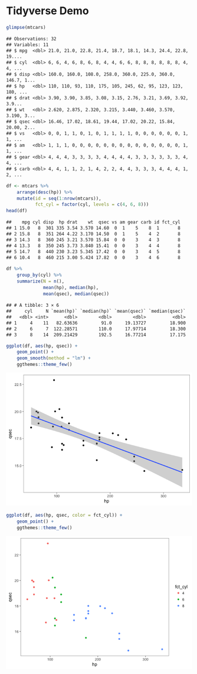 Tidyverse Demo
================

``` r
glimpse(mtcars)
```

    ## Observations: 32
    ## Variables: 11
    ## $ mpg  <dbl> 21.0, 21.0, 22.8, 21.4, 18.7, 18.1, 14.3, 24.4, 22.8, 19....
    ## $ cyl  <dbl> 6, 6, 4, 6, 8, 6, 8, 4, 4, 6, 6, 8, 8, 8, 8, 8, 8, 4, 4, ...
    ## $ disp <dbl> 160.0, 160.0, 108.0, 258.0, 360.0, 225.0, 360.0, 146.7, 1...
    ## $ hp   <dbl> 110, 110, 93, 110, 175, 105, 245, 62, 95, 123, 123, 180, ...
    ## $ drat <dbl> 3.90, 3.90, 3.85, 3.08, 3.15, 2.76, 3.21, 3.69, 3.92, 3.9...
    ## $ wt   <dbl> 2.620, 2.875, 2.320, 3.215, 3.440, 3.460, 3.570, 3.190, 3...
    ## $ qsec <dbl> 16.46, 17.02, 18.61, 19.44, 17.02, 20.22, 15.84, 20.00, 2...
    ## $ vs   <dbl> 0, 0, 1, 1, 0, 1, 0, 1, 1, 1, 1, 0, 0, 0, 0, 0, 0, 1, 1, ...
    ## $ am   <dbl> 1, 1, 1, 0, 0, 0, 0, 0, 0, 0, 0, 0, 0, 0, 0, 0, 0, 1, 1, ...
    ## $ gear <dbl> 4, 4, 4, 3, 3, 3, 3, 4, 4, 4, 4, 3, 3, 3, 3, 3, 3, 4, 4, ...
    ## $ carb <dbl> 4, 4, 1, 1, 2, 1, 4, 2, 2, 4, 4, 3, 3, 3, 4, 4, 4, 1, 2, ...

``` r
df <- mtcars %>%
    arrange(desc(hp)) %>%
    mutate(id = seq(1:nrow(mtcars)),
           fct_cyl = factor(cyl, levels = c(4, 6, 8)))
head(df)
```

    ##    mpg cyl disp  hp drat    wt  qsec vs am gear carb id fct_cyl
    ## 1 15.0   8  301 335 3.54 3.570 14.60  0  1    5    8  1       8
    ## 2 15.8   8  351 264 4.22 3.170 14.50  0  1    5    4  2       8
    ## 3 14.3   8  360 245 3.21 3.570 15.84  0  0    3    4  3       8
    ## 4 13.3   8  350 245 3.73 3.840 15.41  0  0    3    4  4       8
    ## 5 14.7   8  440 230 3.23 5.345 17.42  0  0    3    4  5       8
    ## 6 10.4   8  460 215 3.00 5.424 17.82  0  0    3    4  6       8

``` r
df %>%
    group_by(cyl) %>%
    summarize(N = n(),
              mean(hp), median(hp),
              mean(qsec), median(qsec))
```

    ## # A tibble: 3 × 6
    ##     cyl     N `mean(hp)` `median(hp)` `mean(qsec)` `median(qsec)`
    ##   <dbl> <int>      <dbl>        <dbl>        <dbl>          <dbl>
    ## 1     4    11   82.63636         91.0     19.13727         18.900
    ## 2     6     7  122.28571        110.0     17.97714         18.300
    ## 3     8    14  209.21429        192.5     16.77214         17.175

``` r
ggplot(df, aes(hp, qsec)) +
    geom_point() +
    geom_smooth(method = "lm") +
    ggthemes::theme_few()
```

![](tidyverse_files/figure-markdown_github/unnamed-chunk-4-1.png)

``` r
ggplot(df, aes(hp, qsec, color = fct_cyl)) +
    geom_point() +
    ggthemes::theme_few()
```

![](tidyverse_files/figure-markdown_github/unnamed-chunk-5-1.png)
